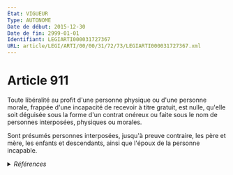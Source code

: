 ```yaml
---
État: VIGUEUR
Type: AUTONOME
Date de début: 2015-12-30
Date de fin: 2999-01-01
Identifiant: LEGIARTI000031727367
URL: article/LEGI/ARTI/00/00/31/72/73/LEGIARTI000031727367.xml
---
```


<h1>Article 911</h1>

Toute libéralité au profit d'une personne physique ou d'une personne morale,
frappée d'une incapacité de recevoir à titre gratuit, est nulle, qu'elle soit
déguisée sous la forme d'un contrat onéreux ou faite sous le nom de personnes
interposées, physiques ou morales.<br />

Sont présumés personnes interposées, jusqu'à preuve contraire, les père et mère,
les enfants et descendants, ainsi que l'époux de la personne incapable.


<details>
  <summary><em>Références</em></summary>

  <h2>Articles faisant référence à l'article</h2>
  
  <ul>
    <li>
      <a href="https://legal.tricoteuses.fr//redirection/LEGIARTI000006797965?vers=git&vers=legifrance">Code de l'action sociale et des familles - article L443-6 AUTONOME ABROGE, en vigueur du 2002-01-18 au 2015-12-30</a> CITATION source
    </li>
    <li>
      <a href="https://legal.tricoteuses.fr//redirection/LEGIARTI000031706366?vers=git&vers=legifrance">LOI n° 2015-1776 du 28 décembre 2015 relative à l'adaptation de la société au vieillissement - article 29 ENTIEREMENT_MODIF</a> MODIFIE source
    </li>
  </ul>
  
  <h2>Références faites par l'article</h2>
  
  <ul>
    <li>
      1989-07-10 CITATION cible <a href="https://legal.tricoteuses.fr//redirection/LEGIARTI000006681920?vers=git&vers=legifrance">Loi n°89-475 du 10 juillet 1989 relative à l'accueil par des particuliers, à leur domicile, à titre onéreux, de personnes âgées ou handicapées adultes (1). - article 13 AUTONOME ABROGE, en vigueur du 1989-07-12 au 2000-12-23</a>
    </li>
    <li>
      2015-12-28 MODIFIE cible <a href="https://legal.tricoteuses.fr//redirection/LEGIARTI000031706366?vers=git&vers=legifrance">LOI n° 2015-1776 du 28 décembre 2015 relative à l'adaptation de la société au vieillissement - article 29 ENTIEREMENT_MODIF</a>
    </li>
    <li>
      2999-01-01 CITATION cible <a href="https://legal.tricoteuses.fr//redirection/LEGIARTI000043276858?vers=git&vers=legifrance">Code de l'action sociale et des familles - article L116-4 AUTONOME VIGUEUR, en vigueur depuis le 2021-03-12</a>
    </li>
    <li>
      2999-01-01 CITATION cible <a href="https://legal.tricoteuses.fr//redirection/LEGIARTI000006797647?vers=git&vers=legifrance">Code de l'action sociale et des familles - article L331-4 AUTONOME MODIFIE, en vigueur du 2002-01-03 au 2007-03-07</a>
    </li>
    <li>
      2999-01-01 CITATION cible <a href="https://legal.tricoteuses.fr//redirection/LEGIARTI000006797965?vers=git&vers=legifrance">Code de l'action sociale et des familles - article L443-6 AUTONOME ABROGE, en vigueur du 2002-01-18 au 2015-12-30</a>
    </li>
    <li>
      2999-01-01 CITATION cible <a href="https://legal.tricoteuses.fr//redirection/LEGIARTI000006681488?vers=git&vers=legifrance">Code de la famille et de l'aide sociale - article 209 bis AUTONOME ABROGE, en vigueur du 1971-12-28 au 2000-12-23</a>
    </li>
    <li>
      2999-01-01 CITATION cible <a href="https://legal.tricoteuses.fr//redirection/LEGIARTI000027517865?vers=git&vers=legifrance">Code général des impôts - article 751 AUTONOME VIGUEUR, en vigueur depuis le 2013-06-07</a>
    </li>
    <li>
      2999-01-01 CITATION cible <a href="https://legal.tricoteuses.fr//redirection/LEGIARTI000027517860?vers=git&vers=legifrance">Code général des impôts - article 752 AUTONOME VIGUEUR, en vigueur depuis le 2013-06-07</a>
    </li>
    <li>
      2999-01-01 CITATION cible <a href="https://legal.tricoteuses.fr//redirection/LEGIARTI000027517853?vers=git&vers=legifrance">Code général des impôts - article 773 AUTONOME VIGUEUR, en vigueur depuis le 2013-06-07</a>
    </li>
    <li>
      CODIFICATION source Loi 1803-05-03
    </li>
  </ul>
</details>
